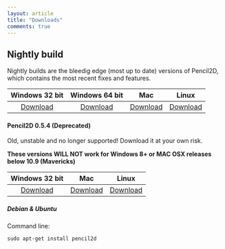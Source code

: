 ```yaml
---
layout: article
title: "Downloads"
comments: true
---
```


## Nightly build

Nightly builds are the bleedig edge (most up to date) versions of Pencil2D, which contains the most recent fixes and features.

| Windows 32 bit   | Windows 64 bit    | Mac             | Linux             |
| :--------------: | :---------------: | :-------------: | :---------------: |
| [Download][0]    | [Download][1]     | [Download][2]   | [Download][3]     |

[0]: https://goo.gl/0rbHu6
[1]: https://goo.gl/5pZXED
[2]: https://goo.gl/PXsLCI
[3]: https://goo.gl/NQuJYr


#### Pencil2D 0.5.4 (Deprecated)
Old, unstable and no longer supported! Download it at your own risk. 

**These versions WILL NOT work for Windows 8+ or MAC OSX releases below 10.9 (Mavericks)**

| Windows 32 bit   | Mac             | Linux             |
| :--------------: | :-------------: | :---------------: |
| [Download][4]    | [Download][5]   | [Download][6]     |

[4]: https://bitbucket.org/chchwy/pencil2d/downloads/Pencil2D-dev-0.5.4b-win.zip
[5]: https://bitbucket.org/chchwy/pencil2d/downloads/Pencil2D-dev-0.5.4b-mac.zip
[6]: http://goo.gl/BP40t

##### Debian & Ubuntu
Command line:
```
sudo apt-get install pencil2d
```


